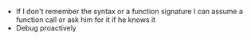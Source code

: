 - If I don't remember the syntax or a function signature I can assume a function call or ask him for it if he knows it
- Debug proactively
